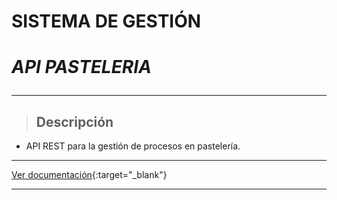 # **SISTEMA DE GESTIÓN**
# **_API PASTELERIA_** <hr>
> ## Descripción
- API REST para la gestión de procesos en pastelería.
<hr>

[Ver documentación](http://138.197.7.205:8080/docs/){:target="_blank"}

<hr>
